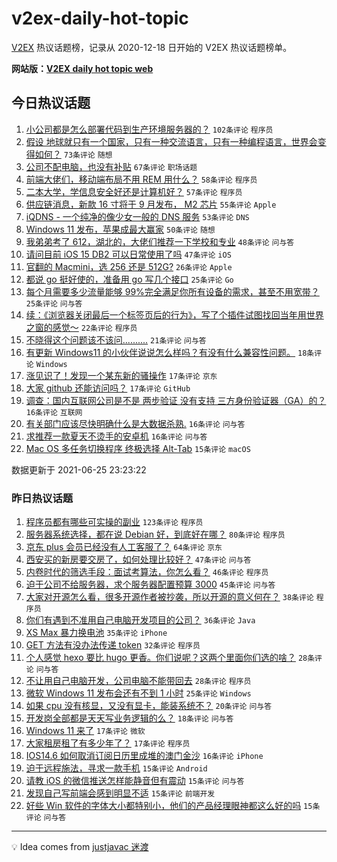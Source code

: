 # v2ex-daily-hot-topic

[V2EX](https://www.v2ex.com/) 热议话题榜，记录从 2020-12-18 日开始的 V2EX 热议话题榜单。

**网站版：[V2EX daily hot topic web](https://boojack.github.io/v2ex-daily-hot-topic-web/)**

## 今日热议话题

<!-- TODAY BEGIN -->

1. [小公司都是怎么部署代码到生产环境服务器的？](https://www.v2ex.com/t/785777) `102条评论` `程序员`
1. [假设 地球就只有一个国家，只有一种交流语言，只有一种编程语言，世界会变得如何？](https://www.v2ex.com/t/785709) `73条评论` `随想`
1. [公司不配电脑，也没有补贴](https://www.v2ex.com/t/785769) `67条评论` `职场话题`
1. [前端大佬们，移动端布局不用 REM 用什么？](https://www.v2ex.com/t/785701) `58条评论` `程序员`
1. [二本大学，学信息安全好还是计算机好？](https://www.v2ex.com/t/785811) `57条评论` `程序员`
1. [供应链消息，新款 16 寸将于 9 月发布， M2 芯片](https://www.v2ex.com/t/785749) `55条评论` `Apple`
1. [iQDNS - 一个纯净的像少女一般的 DNS 服务](https://www.v2ex.com/t/785666) `53条评论` `DNS`
1. [Windows 11 发布，苹果成最大赢家](https://www.v2ex.com/t/785758) `50条评论` `随想`
1. [我弟弟考了 612，湖北的，大佬们推荐一下学校和专业](https://www.v2ex.com/t/785696) `48条评论` `问与答`
1. [请问目前 iOS 15 DB2 可以日常使用了吗](https://www.v2ex.com/t/785687) `47条评论` `iOS`
1. [官翻的 Macmini，选 256 还是 512G?](https://www.v2ex.com/t/785806) `26条评论` `Apple`
1. [都说 go 挺好使的，准备用 go 写几个接口](https://www.v2ex.com/t/785787) `25条评论` `Go`
1. [每个月需要多少流量能够 99%完全满足你所有设备的需求，甚至不用宽带？](https://www.v2ex.com/t/785780) `25条评论` `问与答`
1. [续：《浏览器关闭最后一个标签页后的行为》，写了个插件试图找回当年用世界之窗的感觉～](https://www.v2ex.com/t/785786) `22条评论` `程序员`
1. [不晓得这个问题该不该问..........](https://www.v2ex.com/t/785837) `21条评论` `问与答`
1. [有更新 Windows11 的小伙伴说说怎么样吗？有没有什么兼容性问题。](https://www.v2ex.com/t/785724) `18条评论` `Windows`
1. [涨见识了！发现一个某东新的骚操作](https://www.v2ex.com/t/785685) `17条评论` `京东`
1. [大家 github 还能访问吗？](https://www.v2ex.com/t/785675) `17条评论` `GitHub`
1. [调查：国内互联网公司是不是 两步验证 没有支持 三方身份验证器（GA）的？](https://www.v2ex.com/t/785848) `16条评论` `互联网`
1. [有关部门应该尽快明确什么是大数据杀熟.](https://www.v2ex.com/t/785707) `16条评论` `问与答`
1. [求推荐一款夏天不烫手的安卓机](https://www.v2ex.com/t/785664) `16条评论` `问与答`
1. [Mac OS 多任务切换程序 终极选择 Alt-Tab](https://www.v2ex.com/t/785807) `15条评论` `macOS`

数据更新于 2021-06-25 23:23:22

<!-- TODAY END -->

### 昨日热议话题

<!-- YESTERDAY BEGIN -->

1. [程序员都有哪些可实操的副业](https://www.v2ex.com/t/785504) `123条评论` `程序员`
1. [服务器系统选择，都在说 Debian 好，到底好在哪？](https://www.v2ex.com/t/785459) `80条评论` `程序员`
1. [京东 plus 会员已经没有人工客服了？](https://www.v2ex.com/t/785483) `64条评论` `京东`
1. [西安买的新房要交房了，如何处理比较好？](https://www.v2ex.com/t/785492) `47条评论` `问与答`
1. [内卷时代的筛选手段：面试考算法，你怎么看？](https://www.v2ex.com/t/785603) `46条评论` `程序员`
1. [迫于公司不给服务器，求个服务器配置预算 3000](https://www.v2ex.com/t/785493) `45条评论` `问与答`
1. [大家对开源怎么看，很多开源作者被抄袭，所以开源的意义何在？](https://www.v2ex.com/t/785522) `38条评论` `程序员`
1. [你们有遇到不准用自己电脑开发项目的公司？](https://www.v2ex.com/t/785587) `36条评论` `Java`
1. [XS Max 暴力换电池](https://www.v2ex.com/t/785517) `35条评论` `iPhone`
1. [GET 方法有没办法传递 token](https://www.v2ex.com/t/785554) `32条评论` `程序员`
1. [个人感觉 hexo 要比 hugo 更香。你们说呢？这两个里面你们选的啥？](https://www.v2ex.com/t/785625) `28条评论` `问与答`
1. [不让用自己电脑开发，公司电脑不能带回去](https://www.v2ex.com/t/785585) `28条评论` `程序员`
1. [微软 Windows 11 发布会还有不到 1 小时](https://www.v2ex.com/t/785640) `25条评论` `Windows`
1. [如果 cpu 没有核显，又没有显卡，能装系统不？](https://www.v2ex.com/t/785568) `20条评论` `问与答`
1. [开发岗全部都是天天写业务逻辑的么？](https://www.v2ex.com/t/785507) `18条评论` `问与答`
1. [Windows 11 来了](https://www.v2ex.com/t/785647) `17条评论` `微软`
1. [大家租房租了有多少年了？](https://www.v2ex.com/t/785564) `17条评论` `程序员`
1. [IOS14.6 如何取消订阅日历里成堆的澳门金沙](https://www.v2ex.com/t/785485) `16条评论` `iPhone`
1. [迫于远程施法，寻求一款手机](https://www.v2ex.com/t/785570) `15条评论` `Android`
1. [请教 iOS 的微信推送怎样能静音但有震动](https://www.v2ex.com/t/785516) `15条评论` `问与答`
1. [发现自己写前端会感到明显不适](https://www.v2ex.com/t/785506) `15条评论` `前端开发`
1. [好些 Win 软件的字体大小都特别小，他们的产品经理眼神都这么好的吗](https://www.v2ex.com/t/785478) `15条评论` `问与答`

<!-- YESTERDAY END -->

---

💡 Idea comes from [justjavac 迷渡](https://github.com/justjavac/)
